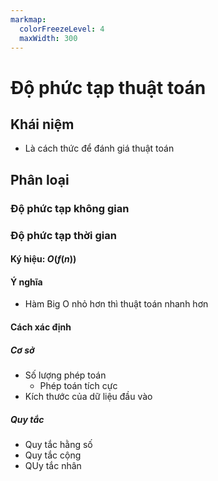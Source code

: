 ```yaml
---
markmap:
  colorFreezeLevel: 4
  maxWidth: 300
---
```


# Độ phức tạp thuật toán

## Khái niệm

- Là cách thức để đánh giá thuật toán

## Phân loại

### Độ phức tạp không gian

### Độ phức tạp thời gian

#### Ký hiệu: $O(f(n))$

#### Ý nghĩa

- Hàm Big O nhỏ hơn thì thuật toán nhanh hơn

#### Cách xác định

##### Cơ sở

- Số lượng phép toán
    - Phép toán tích cực
- Kích thước của dữ liệu đầu vào

##### Quy tắc

- Quy tắc hằng số
- Quy tắc cộng
- QUy tắc nhân

